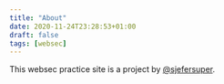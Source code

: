 ```yaml
---
title: "About"
date: 2020-11-24T23:28:53+01:00
draft: false
tags: [websec]
---
```

This websec practice site is a project by [@sjefersuper](https://twitter.com/sjefersuper).

